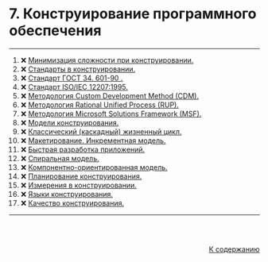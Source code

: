 #

<div id="md-top">
  <h1> 7. Конструирование программного обеспечения </h1>
</div>

<hr/>
<ol>
  <li>❌ <a href="#1">  Минимизация сложности при конструировании. </a></li>
  <li>❌ <a href="#2">  Стандарты в конструировании. </a></li>
  <li>❌ <a href="#3">  Стандарт ГОСТ 34. 601-90 . </a></li>
  <li>❌ <a href="#4">  Стандарт ISO/IEC 12207:1995. </a></li>
  <li>❌ <a href="#5">  Методология Custom Development Method (CDM). </a></li>
  <li>❌ <a href="#6">  Методология Rational Unified Process (RUP). </a></li>
  <li>❌ <a href="#7">  Методология Microsoft Solutions Framework (MSF). </a></li>
  <li>❌ <a href="#8">  Модели конструирования. </a></li>
  <li>❌ <a href="#9">  Классический (каскадный) жизненный цикл. </a></li>
  <li>❌ <a href="#10">  Макетирование. Инкрементная модель. </a></li>
  <li>❌ <a href="#11">  Быстрая разработка приложений. </a></li>
  <li>❌ <a href="#12">  Спиральная модель. </a></li>
  <li>❌ <a href="#13">  Компонентно-ориентированная модель. </a></li>
  <li>❌ <a href="#14">  Планирование конструирования. </a></li>
  <li>❌ <a href="#15">  Измерения в конструировании. </a></li>
  <li>❌ <a href="#16">  Языки конструирования. </a></li>
  <li>❌ <a href="#17">  Качество конструирования. </a></li>
</ol>
<hr/>
<br />

##

<p align="right"><a href="#md-top">К содержанию</a></p>
